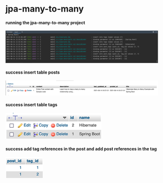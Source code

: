 # jpa-many-to-many

#### running the jpa-many-to-many project
![alt text](https://github.com/ChoirulA/jpa-many-to-many/blob/master/screenshot/Screen%20Shot%202021-06-14%20at%2011.21.30%20AM.png)

#### success insert table posts
![alt text](https://github.com/ChoirulA/jpa-many-to-many/blob/master/screenshot/Screen%20Shot%202021-06-14%20at%2011.21.41%20AM.png)

#### success insert table tags
![alt text](https://github.com/ChoirulA/jpa-many-to-many/blob/master/screenshot/Screen%20Shot%202021-06-14%20at%2011.21.54%20AM.png)

#### success add tag references in the post and add post references in the tag
![alt text](https://github.com/ChoirulA/jpa-many-to-many/blob/master/screenshot/Screen%20Shot%202021-06-14%20at%2011.21.47%20AM.png)